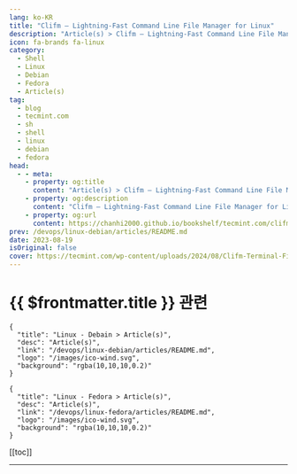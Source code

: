 ```yaml
---
lang: ko-KR
title: "Clifm – Lightning-Fast Command Line File Manager for Linux"
description: "Article(s) > Clifm – Lightning-Fast Command Line File Manager for Linux"
icon: fa-brands fa-linux
category: 
  - Shell
  - Linux
  - Debian
  - Fedora
  - Article(s)
tag: 
  - blog
  - tecmint.com
  - sh
  - shell
  - linux
  - debian
  - fedora
head:
  - - meta:
    - property: og:title
      content: "Article(s) > Clifm – Lightning-Fast Command Line File Manager for Linux"
    - property: og:description
      content: "Clifm – Lightning-Fast Command Line File Manager for Linux"
    - property: og:url
      content: https://chanhi2000.github.io/bookshelf/tecmint.com/clifm-fast-commandline-file-manager.html
prev: /devops/linux-debian/articles/README.md
date: 2023-08-19
isOriginal: false
cover: https://tecmint.com/wp-content/uploads/2024/08/Clifm-Terminal-File-Manager-for-Linux.png
---
```


# {{ $frontmatter.title }} 관련

```component VPCard
{
  "title": "Linux - Debain > Article(s)",
  "desc": "Article(s)",
  "link": "/devops/linux-debian/articles/README.md",
  "logo": "/images/ico-wind.svg",
  "background": "rgba(10,10,10,0.2)"
}
```

```component VPCard
{
  "title": "Linux - Fedora > Article(s)",
  "desc": "Article(s)",
  "link": "/devops/linux-fedora/articles/README.md",
  "logo": "/images/ico-wind.svg",
  "background": "rgba(10,10,10,0.2)"
}
```

[[toc]]

---

<SiteInfo
  name="Clifm – Lightning-Fast Command Line File Manager for Linux"
  desc="Clifm is a lightning-fast command-line file manager built on the principles of a shell-like environment, meaning users can interact with their file system."
  url="https://tecmint.com/clifm-fast-commandline-file-manager"
  logo="https://tecmint.com/wp-content/uploads/2020/07/favicon.ico"
  preview="https://tecmint.com/wp-content/uploads/2024/08/Clifm-Terminal-File-Manager-for-Linux.png"/>

<!-- TODO: 작성 -->
